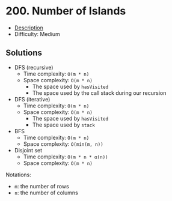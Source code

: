 # 200. Number of Islands

- [Description](https://leetcode.com/problems/number-of-islands/)
- Difficulty: Medium

## Solutions

- DFS (recursive)
  - Time complexity: `O(m * n)`
  - Space complexity: `O(m * n)`
    - The space used by `hasVisited`
    - The space used by the call stack during our recursion
- DFS (iterative)
  - Time complexity: `O(m * n)`
  - Space complexity: `O(m * n)`
    - The space used by `hasVisited`
    - The space used by `stack`
- BFS
  - Time complexity: `O(m * n)`
  - Space complexity: `O(min(m, n))`
- Disjoint set
  - Time complexity: `O(m * n * α(n))`
  - Space complexity: `O(m * n)`

Notations:

- `m`: the number of rows
- `n`: the number of columns
